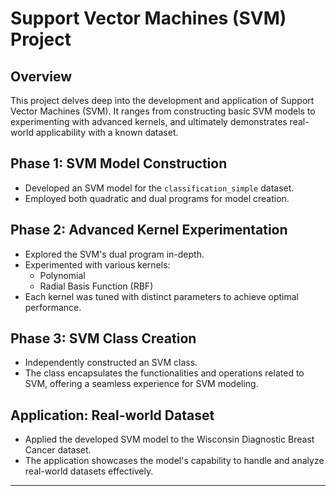 # Support Vector Machines (SVM) Project

## Overview
This project delves deep into the development and application of Support Vector Machines (SVM). It ranges from constructing basic SVM models to experimenting with advanced kernels, and ultimately demonstrates real-world applicability with a known dataset.

## Phase 1: SVM Model Construction
- Developed an SVM model for the `classification_simple` dataset.
- Employed both quadratic and dual programs for model creation.

## Phase 2: Advanced Kernel Experimentation
- Explored the SVM's dual program in-depth.
- Experimented with various kernels:
  - Polynomial
  - Radial Basis Function (RBF)
- Each kernel was tuned with distinct parameters to achieve optimal performance.

## Phase 3: SVM Class Creation
- Independently constructed an SVM class.
- The class encapsulates the functionalities and operations related to SVM, offering a seamless experience for SVM modeling.

## Application: Real-world Dataset
- Applied the developed SVM model to the Wisconsin Diagnostic Breast Cancer dataset.
- The application showcases the model's capability to handle and analyze real-world datasets effectively.

---


